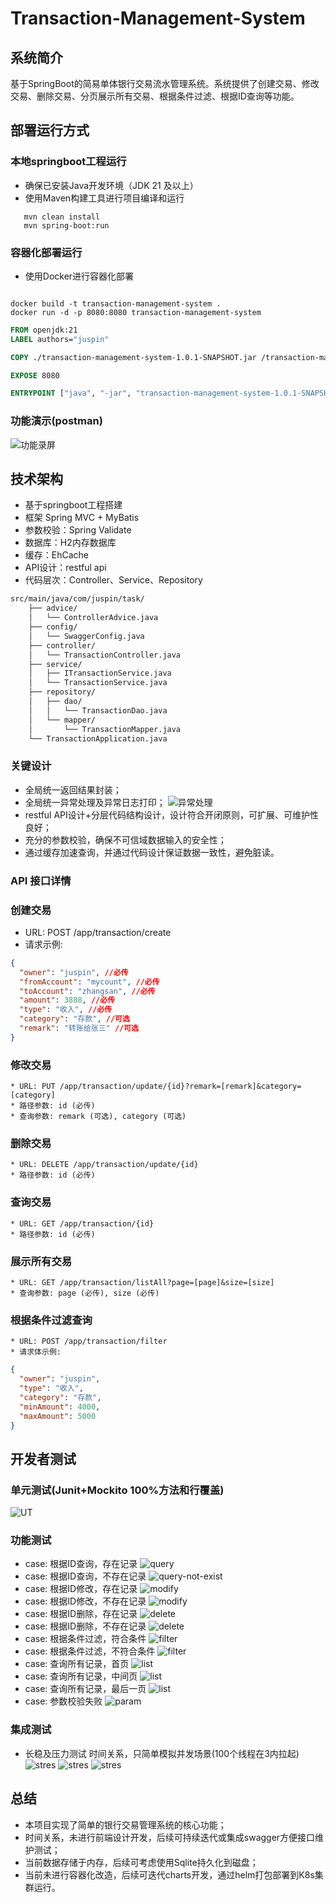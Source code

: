 # Transaction-Management-System

## 系统简介
基于SpringBoot的简易单体银行交易流水管理系统。系统提供了创建交易、修改交易、删除交易、分页展示所有交易、根据条件过滤、根据ID查询等功能。

## 部署运行方式
### 本地springboot工程运行
* 确保已安装Java开发环境（JDK 21 及以上）
* 使用Maven构建工具进行项目编译和运行
```shell
   mvn clean install
   mvn spring-boot:run
```
### 容器化部署运行
* 使用Docker进行容器化部署
```shell

docker build -t transaction-management-system .
docker run -d -p 8080:8080 transaction-management-system

```
```dockerfile
FROM openjdk:21
LABEL authors="juspin"

COPY ./transaction-management-system-1.0.1-SNAPSHOT.jar /transaction-management-system-1.0.1-SNAPSHOT.jar

EXPOSE 8080

ENTRYPOINT ["java", "-jar", "transaction-management-system-1.0.1-SNAPSHOT.jar"]
```
### 功能演示(postman)
![功能录屏](src/main/resources/static/functiontest.gif)
## 技术架构
* 基于springboot工程搭建
* 框架 Spring MVC + MyBatis
* 参数校验：Spring Validate
* 数据库：H2内存数据库
* 缓存：EhCache
* API设计：restful api
* 代码层次：Controller、Service、Repository
```html
src/main/java/com/juspin/task/
    ├── advice/
    │   └── ControllerAdvice.java
    ├── config/
    │   └── SwaggerConfig.java
    ├── controller/
    │   └── TransactionController.java
    ├── service/
    │   ├── ITransactionService.java
    │   └── TransactionService.java
    ├── repository/
    │   ├── dao/
    │   │   └── TransactionDao.java
    │   └── mapper/
    │       └── TransactionMapper.java
    └── TransactionApplication.java
```
### 关键设计
* 全局统一返回结果封装；
* 全局统一异常处理及异常日志打印；
![异常处理](src/main/resources/static/exception-log-print.PNG)
* restful API设计+分层代码结构设计，设计符合开闭原则，可扩展、可维护性良好；
* 充分的参数校验，确保不可信域数据输入的安全性；
* 通过缓存加速查询，并通过代码设计保证数据一致性，避免脏读。

### API 接口详情
### 创建交易
* URL: POST /app/transaction/create
* 请求示例:
```json
{
  "owner": "juspin", //必传
  "fromAccount": "mycount", //必传
  "toAccount": "zhangsan", //必传
  "amount": 3888, //必传
  "type": "收入", //必传
  "category": "存款", //可选
  "remark": "转账给张三" //可选
}
```
### 修改交易
```
* URL: PUT /app/transaction/update/{id}?remark=[remark]&category=[category]
* 路径参数: id (必传)
* 查询参数: remark (可选), category (可选)
```
### 删除交易
```
* URL: DELETE /app/transaction/update/{id}
* 路径参数: id (必传)
```
### 查询交易
```
* URL: GET /app/transaction/{id}
* 路径参数: id (必传)
```
### 展示所有交易
```
* URL: GET /app/transaction/listAll?page=[page]&size=[size]
* 查询参数: page (必传), size (必传)
```
### 根据条件过滤查询
```
* URL: POST /app/transaction/filter
* 请求体示例:
```
```json
{
  "owner": "juspin",
  "type": "收入",
  "category": "存款",
  "minAmount": 4000,
  "maxAmount": 5000
}
```
## 开发者测试
### 单元测试(Junit+Mockito 100%方法和行覆盖)
![UT](src/main/resources/static/UT-coverage.PNG)
### 功能测试
* case: 根据ID查询，存在记录
![query](src/main/resources/static/querybyId.PNG)
* case: 根据ID查询，不存在记录
![query-not-exist](src/main/resources/static/query-not-exist.PNG)
* case: 根据ID修改，存在记录
![modify](src/main/resources/static/modifybyId.PNG)
* case: 根据ID修改，不存在记录
![modify](src/main/resources/static/modify-not-exist.PNG)
* case: 根据ID删除，存在记录
![delete](src/main/resources/static/deleteById.PNG)
* case: 根据ID删除，不存在记录
![delete](src/main/resources/static/delete-not-exist.PNG)
* case: 根据条件过滤，符合条件
![filter](src/main/resources/static/filter-by-condition.PNG)
* case: 根据条件过滤，不符合条件
![filter](src/main/resources/static/filter-not-exist.PNG)
* case: 查询所有记录，首页
![list](src/main/resources/static/page-0.PNG)
* case: 查询所有记录，中间页
![list](src/main/resources/static/page-5.PNG)
* case: 查询所有记录，最后一页
![list](src/main/resources/static/page-last.PNG)
* case: 参数校验失败
![param](src/main/resources/static/bad-param.PNG)
### 集成测试
* 长稳及压力测试
时间关系，只简单模拟并发场景(100个线程在3内拉起)
![stres](src/main/resources/static/stresstest.PNG)
![stres](src/main/resources/static/testReport-01.PNG)
![stres](src/main/resources/static/testReport-02.PNG)

## 总结
* 本项目实现了简单的银行交易管理系统的核心功能；
* 时间关系，未进行前端设计开发，后续可持续迭代或集成swagger方便接口维护测试；
* 当前数据存储于内存，后续可考虑使用Sqlite持久化到磁盘；
* 当前未进行容器化改造，后续可迭代charts开发，通过helm打包部署到K8s集群运行。
  